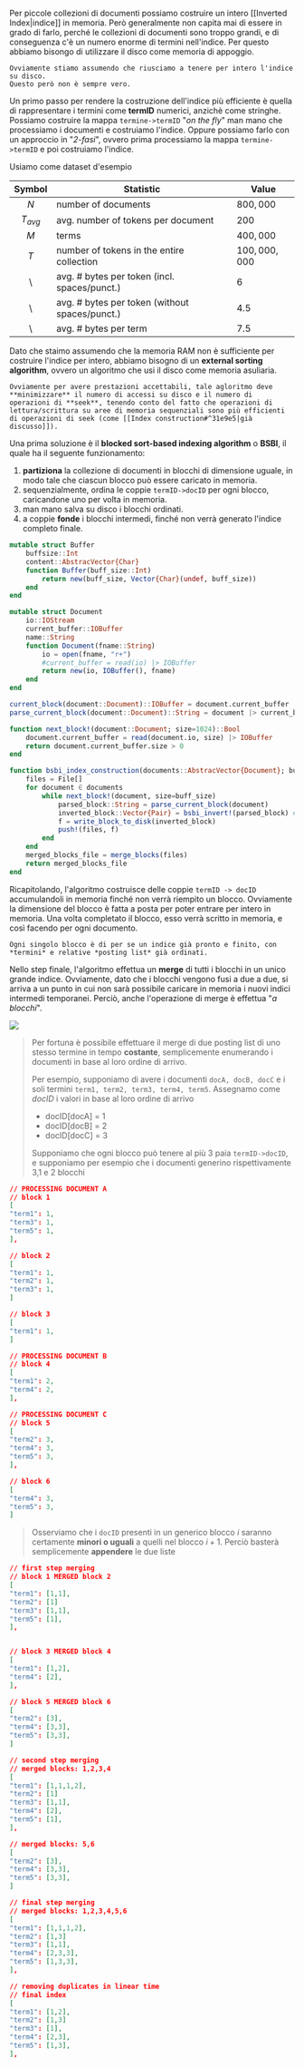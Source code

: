 Per piccole collezioni di documenti possiamo costruire un intero [[Inverted Index|indice]] in memoria.
Però generalmente non capita mai di essere in grado di farlo, perché le collezioni di documenti sono troppo grandi, e di conseguenza c'è un numero enorme di termini nell'indice.
Per questo abbiamo bisongo di utilizzare il disco come memoria di appoggio.

```ad-note
Ovviamente stiamo assumendo che riusciamo a tenere per intero l'indice su disco.
Questo però non è sempre vero.
```

Un primo passo per rendere la costruzione dell'indice più efficiente è quella di rappresentare i termini come **termID** numerici, anzichè come stringhe.
Possiamo costruire la mappa `termine->termID` "*on the fly*" man mano che processiamo i documenti e costruiamo l'indice.
Oppure possiamo farlo con un approccio in "*2-fasi*", ovvero prima processiamo la mappa `termine->termID` e poi costruiamo l'indice.

Usiamo come dataset d'esempio

Symbol | Statistic | Value
:---:|---|---
$N$| number of documents | $800,000$
$T_{avg}$| avg. number of tokens per document | $200$
$M$ | terms | $400,000$
$T$ | number of tokens in the entire collection | $100,000,000$
\ | avg. # bytes per token (incl. spaces/punct.) | $6$
\ | avg. # bytes per token (without spaces/punct.) | $4.5$
\ | avg. # bytes per term | $7.5$

Dato che staimo assumendo che la memoria RAM non è sufficiente per costruire l'indice per intero, abbiamo bisogno di un **external sorting algorithm**, ovvero un algoritmo che usi il disco come memoria asuliaria.

```ad-important
Ovviamente per avere prestazioni accettabili, tale agloritmo deve **minimizzare** il numero di accessi su disco e il numero di operazioni di **seek**, tenendo conto del fatto che operazioni di lettura/scrittura su aree di memoria sequenziali sono più efficienti di operazioni di seek (come [[Index construction#^31e9e5|già discusso]]).
```

Una prima soluzione è il **blocked sort-based indexing algorithm** o **BSBI**, il quale ha il seguente funzionamento:
1. **partiziona** la collezione di documenti in blocchi di dimensione uguale, in modo tale che ciascun blocco può essere caricato in memoria.
2. sequenzialmente, ordina le coppie `termID->docID` per ogni blocco, caricandone uno per volta in memoria.
3. man mano salva su disco i blocchi ordinati.
4. a coppie **fonde** i blocchi intermedi, finché non verrà generato l'indice completo finale.

```julia
mutable struct Buffer
	buffsize::Int
	content::AbstracVector{Char}
	function Buffer(buff_size::Int)
		return new(buff_size, Vector{Char}(undef, buff_size))
	end
end

mutable struct Document
	io::IOStream
	current_buffer::IOBuffer
	name::String
	function Document(fname::String)
		io = open(fname, "r+")
		#current_buffer = read(io) |> IOBuffer
		return new(io, IOBuffer(), fname)
	end
end

current_block(document::Document)::IOBuffer = document.current_buffer
parse_current_block(document::Document)::String = document |> current_block |> take! |> String

function next_block!(document::Document; size=1024)::Bool
	document.current_buffer = read(document.io, size) |> IOBuffer
	return document.current_buffer.size > 0
end

function bsbi_index_construction(documents::AbstracVector{Document}; buff_size=1024)
	files = File[]
	for document ∈ documents
		while next_block!(document, size=buff_size)
			parsed_block::String = parse_current_block(document)
			inverted_block::Vector{Pair} = bsbi_invert!(parsed_block) # to do
			f = write_block_to_disk(inverted_block)
			push!(files, f)
		end
	end
	merged_blocks_file = merge_blocks(files)
	return merged_blocks_file
end
```

Ricapitolando, l'algoritmo costruisce delle coppie `termID -> docID` accumulandoli in memoria finché non verrà riempito un blocco.
Ovviamente la dimensione del blocco è fatta a posta per poter entrare per intero in memoria.
Una volta completato il blocco, esso verrà scritto in memoria, e così facendo per ogni documento.

```ad-note
Ogni singolo blocco è di per se un indice già pronto e finito, con *termini* e relative *posting list* già ordinati.
```

Nello step finale, l'algoritmo effettua un **merge** di tutti i blocchi in un unico grande indice.
Ovviamente, dato che i blocchi vengono fusi a due a due, si arriva a un punto in cui non sarà possibile caricare in memoria i nuovi indici intermedi temporanei.
Perciò, anche l'operazione di merge è effettua "*a blocchi*".

![](./img/IR_bsbi_1.png)



> Per fortuna è possibile effettuare il merge di due posting list di uno stesso termine in tempo **costante**, semplicemente enumerando i documenti in base al loro ordine di arrivo.
> 
> Per esempio, supponiamo di avere i documenti `docA, docB, docC` e i soli termini `term1, term2, term3, term4, term5`.
> Assegnamo come *docID* i valori in base al loro ordine di arrivo
> - docID\[docA\] = 1
> - docID\[docB\] = 2
> - docID\[docC\] = 3
> 
> Supponiamo che ogni blocco può tenere al più 3 paia `termID->docID`, e supponiamo per esempio che i documenti generino rispettivamente 3,1 e 2 blocchi
```json
// PROCESSING DOCUMENT A
// block 1
[
"term1": 1,
"term3": 1,
"term5": 1,
],

// block 2
[
"term1": 1,
"term2": 1,
"term3": 1,
]

// block 3
[
"term1": 1,
]

// PROCESSING DOCUMENT B
// block 4
[
"term1": 2,
"term4": 2,
],

// PROCESSING DOCUMENT C
// block 5
[
"term2": 3,
"term4": 3,
"term5": 3,
],

// block 6
[
"term4": 3,
"term5": 3,
]
```
> Osserviamo che i `docID` presenti in un generico blocco $i$ saranno certamente **minori o uguali** a quelli nel blocco $i+1$. Perciò basterà semplicemente **appendere** le due liste
```json
// first step merging
// block 1 MERGED block 2
[
"term1": [1,1],
"term2": [1]
"term3": [1,1],
"term5": [1],
],


// block 3 MERGED block 4
[
"term1": [1,2],
"term4": [2],
],

// block 5 MERGED block 6
[
"term2": [3],
"term4": [3,3],
"term5": [3,3],
]
```

```json
// second step merging
// merged blocks: 1,2,3,4
[
"term1": [1,1,1,2],
"term2": [1]
"term3": [1,1],
"term4": [2],
"term5": [1],
],

// merged blocks: 5,6
[
"term2": [3],
"term4": [3,3],
"term5": [3,3],
]
```

```json
// final step merging
// merged blocks: 1,2,3,4,5,6
[
"term1": [1,1,1,2],
"term2": [1,3]
"term3": [1,1],
"term4": [2,3,3],
"term5": [1,3,3],
],
```

```json
// removing duplicates in linear time
// final index
[
"term1": [1,2],
"term2": [1,3]
"term3": [1],
"term4": [2,3],
"term5": [1,3],
],
```


